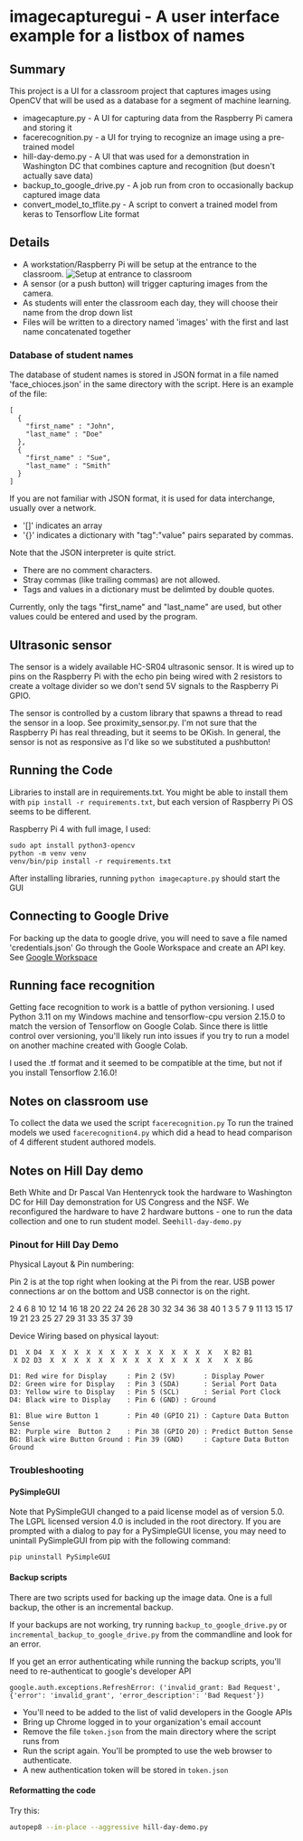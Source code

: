 # imagecapturegui - A user interface example for a listbox of names

## Summary
This project is a UI for a
classroom project that captures images using OpenCV that will be used as
a database for a segment of machine learning.

- imagecapture.py - A UI for capturing data from the Raspberry Pi camera and storing it
- facerecognition.py - a UI for trying to recognize an image using a pre-trained model
- hill-day-demo.py - A UI that was used for a demonstration in Washington DC that combines capture and recognition (but doesn't actually save data)
- backup_to_google_drive.py - A job run from cron to occasionally backup captured image data
- convert_model_to_tflite.py - A script to convert a trained model from keras to Tensorflow Lite format


## Details

- A workstation/Raspberry Pi will be setup at the entrance to the classroom. ![Setup at entrance to classroom](https://raw.githubusercontent.com/ericzundel/imagecapturegui/main/CameraAndButton.png)
- A sensor (or a push button) will trigger capturing images from the camera.
- As students will enter the classroom each day, they will choose their name from the drop down list
- Files will be written to a directory named 'images' with the
  first and last name concatenated together

### Database of student names

The database of student names is stored in JSON format in a file named 'face_chioces.json' in the same directory with the script.  Here is an example of the file:


    [
      {
	    "first_name" : "John",
	    "last_name" : "Doe"
      },
      {
	    "first_name" : "Sue",
	    "last_name" : "Smith"
      }
    ]

If you are not familiar with JSON format, it is used for data interchange,
usually over a network.

- '[]' indicates an array
- '{}' indicates a dictionary with "tag":"value" pairs separated by commas.

Note that the JSON interpreter is quite strict.

- There are no comment characters.
- Stray commas (like trailing commas) are not allowed.
- Tags and values in a dictionary must be delimted by double quotes.

Currently, only the tags "first_name" and "last_name" are used, but other values could be entered and used by the program.

## Ultrasonic sensor

The sensor is a widely available HC-SR04 ultrasonic sensor. It is wired up to pins on the Raspberry Pi
with the echo pin being wired with 2 resistors to create a voltage divider so we don't send 5V signals 
to the Raspberry Pi GPIO.

The sensor is controlled by a custom library that spawns a thread to read the sensor in a loop.
See proximity_sensor.py.  I'm not sure that the Raspberry Pi has real threading, but it seems to be 
OKish. In general, the sensor is not as responsive as I'd like so we substituted a pushbutton!

## Running the Code

Libraries to install are in requirements.txt.  You might be able to install them with `pip install -r requirements.txt`, but each version of Raspberry Pi OS seems to be different.

Raspberry Pi 4 with full image, I used:

    sudo apt install python3-opencv
    python -m venv venv
    venv/bin/pip install -r requirements.txt


After installing libraries, running `python imagecapture.py` should start the GUI

## Connecting to Google Drive

For backing up the data to google drive, you will need to save a file named 'credentials.json'
Go through the Goole Workspace and create an API key. See [Google Workspace](https://developers.google.com/workspace/guides/create-credentials)

## Running face recognition

Getting face recognition to work is a battle of python versioning.  I used Python 3.11 on my Windows machine and tensorflow-cpu version 2.15.0 to match the version of Tensorflow on Google Colab. Since there is little control over versioning, you'll likely run into issues if you try to run a model on another machine created with Google Colab.

I used the .tf format and it seemed to be compatible at the time, but not if you install Tensorflow 2.16.0!

## Notes on classroom use

To collect the data we used the script `facerecognition.py` To run the trained models we used `facerecognition4.py` which did a head to head comparison of 4 different student authored models.

## Notes on Hill Day demo 

Beth White and Dr Pascal Van Hentenryck took the hardware to Washington DC for Hill Day demonstration for US Congress and the NSF.  We reconfigured the hardware to have 2 hardware buttons - one to run the data collection and one to run student model. See`hill-day-demo.py`

### Pinout for Hill Day Demo

Physical Layout & Pin numbering: 

Pin 2 is at the top right when looking at the Pi from the rear. USB power connections ar on the bottom and USB connector is on the right.


   2  4  6  8 10 12 14 16 18 20 22 24 26 28 30 32 34 36 38 40
   1  3  5  7  9 11 13 15 17 19 21 23 25 27 29 31 33 35 37 39


Device Wiring based on physical layout:


    D1  X D4  X  X  X  X  X  X  X  X  X  X  X  X  X  X   X B2 B1
     X D2 D3  X  X  X  X  X  X  X  X  X  X  X  X  X  X   X  X BG 

    D1: Red wire for Display     : Pin 2 (5V)       : Display Power
    D2: Green wire for Display   : Pin 3 (SDA)      : Serial Port Data 
    D3: Yellow wire to Display   : Pin 5 (SCL)      : Serial Port Clock
    D4: Black wire to Display    : Pin 6 (GND) : Ground

    B1: Blue wire Button 1       : Pin 40 (GPIO 21) : Capture Data Button Sense
    B2: Purple wire  Button 2    : Pin 38 (GPIO 20) : Predict Button Sense
    BG: Black wire Button Ground : Pin 39 (GND)     : Capture Data Button Ground


### Troubleshooting

#### PySimpleGUI

Note that PySimpleGUI changed to a paid license model as of version 5.0. The LGPL licensed version 4.0 is 
included in the root directory. If you are prompted with a dialog to pay for a PySimpleGUI license, 
you may need to unintall PySimpleGUI from pip with the following command:

```
pip uninstall PySimpleGUI
```

#### Backup scripts


There are two scripts used for backing up the image data. One is a full backup, the other is an incremental backup.

If your backups are not working, try running `backup_to_google_drive.py` or `incremental_backup_to_google_drive.py` from the commandline and look for an error.

If you get an error authenticating while running the backup scripts, you'll need to re-authenticat to google's developer API
```
google.auth.exceptions.RefreshError: ('invalid_grant: Bad Request', {'error': 'invalid_grant', 'error_description': 'Bad Request'})
```


- You'll need to be added to the list of valid developers in the Google APIs
- Bring up Chrome logged in to your organization's email account
- Remove the file `token.json` from the main directory where the script runs from
- Run the script again. You'll be prompted to use the web browser to authenticate.
- A new authentication token will be stored in `token.json`

#### Reformatting the code
Try this:
``` bash
autopep8 --in-place --aggressive hill-day-demo.py
```
